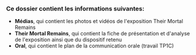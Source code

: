 ### Ce dossier contient les informations suivantes:
- **Médias**, qui contient les photos et vidéos de l'exposition Their Mortal Remains
- **Their Mortal Remains**, qui contient la fiche de présentation et d'analyse de l'exposition ainsi que du dispositif retenu
- **Oral**, qui contient le plan de la communication orale (travail TP1C)
